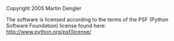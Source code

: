 Copyright 2005 Martin Dengler

The software is licensed according to the terms of the PSF (Python Software Foundation) license found here: http://www.python.org/psf/license/
